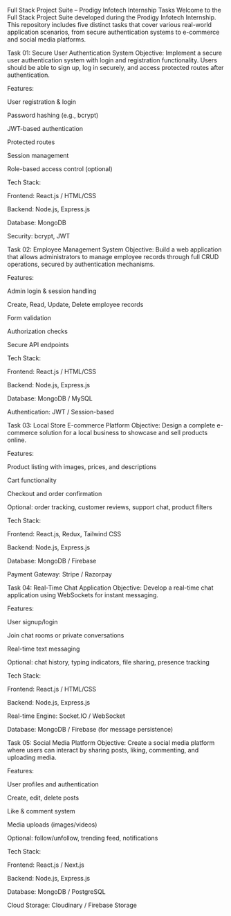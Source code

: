 Full Stack Project Suite – Prodigy Infotech Internship Tasks
Welcome to the Full Stack Project Suite developed during the Prodigy Infotech Internship. This repository includes five distinct tasks that cover various real-world application scenarios, from secure authentication systems to e-commerce and social media platforms.

 Task 01: Secure User Authentication System
Objective:
Implement a secure user authentication system with login and registration functionality. Users should be able to sign up, log in securely, and access protected routes after authentication.

Features:

User registration & login

Password hashing (e.g., bcrypt)

JWT-based authentication

Protected routes

Session management

Role-based access control (optional)

Tech Stack:

Frontend: React.js / HTML/CSS

Backend: Node.js, Express.js

Database: MongoDB

Security: bcrypt, JWT

 Task 02: Employee Management System
Objective:
Build a web application that allows administrators to manage employee records through full CRUD operations, secured by authentication mechanisms.

Features:

Admin login & session handling

Create, Read, Update, Delete employee records

Form validation

Authorization checks

Secure API endpoints

Tech Stack:

Frontend: React.js / HTML/CSS

Backend: Node.js, Express.js

Database: MongoDB / MySQL

Authentication: JWT / Session-based

 Task 03: Local Store E-commerce Platform
Objective:
Design a complete e-commerce solution for a local business to showcase and sell products online.

Features:

Product listing with images, prices, and descriptions

Cart functionality

Checkout and order confirmation

Optional: order tracking, customer reviews, support chat, product filters

Tech Stack:

Frontend: React.js, Redux, Tailwind CSS

Backend: Node.js, Express.js

Database: MongoDB / Firebase

Payment Gateway: Stripe / Razorpay

 Task 04: Real-Time Chat Application
Objective:
Develop a real-time chat application using WebSockets for instant messaging.

Features:

User signup/login

Join chat rooms or private conversations

Real-time text messaging

Optional: chat history, typing indicators, file sharing, presence tracking

Tech Stack:

Frontend: React.js / HTML/CSS

Backend: Node.js, Express.js

Real-time Engine: Socket.IO / WebSocket

Database: MongoDB / Firebase (for message persistence)

Task 05: Social Media Platform
Objective:
Create a social media platform where users can interact by sharing posts, liking, commenting, and uploading media.

Features:

User profiles and authentication

Create, edit, delete posts

Like & comment system

Media uploads (images/videos)

Optional: follow/unfollow, trending feed, notifications

Tech Stack:

Frontend: React.js / Next.js

Backend: Node.js, Express.js

Database: MongoDB / PostgreSQL

Cloud Storage: Cloudinary / Firebase Storage

